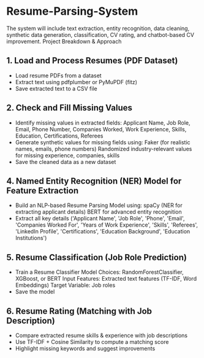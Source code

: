 # Resume-Parsing-System

The system will include text extraction, entity recognition, data cleaning, synthetic data generation, classification, CV rating, and chatbot-based CV improvement.
Project Breakdown & Approach

## 1. Load and Process Resumes (PDF Dataset)
- Load resume PDFs from a dataset
- Extract text using pdfplumber or PyMuPDF (fitz) 
- Save extracted text to a CSV file
  
## 2. Check and Fill Missing Values
- Identify missing values in extracted fields: Applicant Name, Job Role, Email, Phone Number, Companies Worked, Work Experience, Skills, Education, Certifications, Referees 
- Generate synthetic values for missing fields using: Faker (for realistic names, emails, phone numbers) Randomized industry-relevant values for missing experience, companies, skills 
- Save the cleaned data as a new dataset
  
## 4. Named Entity Recognition (NER) Model for Feature Extraction
- Build an NLP-based Resume Parsing Model using: spaCy (NER for extracting applicant details) BERT for advanced entity recognition 
- Extract all key details ('Applicant Name', 'Job Role', 'Phone', 'Email', 'Companies Worked For',
       'Years of Work Experience', 'Skills', 'Referees', 'LinkedIn Profile',
       'Certifications', 'Education Background', 'Education Institutions')
  
## 5. Resume Classification (Job Role Prediction)
- Train a Resume Classifier Model Choices: RandomForestClassifier, XGBoost, or BERT Input Features: Extracted text features (TF-IDF, Word Embeddings) Target Variable: Job roles
- Save the model
  
## 6. Resume Rating (Matching with Job Description)
- Compare extracted resume skills & experience with job descriptions 
- Use TF-IDF + Cosine Similarity to compute a matching score 
- Highlight missing keywords and suggest improvements

